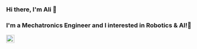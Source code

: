 ### Hi there, I'm Ali 👋

### I'm a Mechatronics Engineer and I interested in Robotics & AI!🤖

[<img align="left" alt="Kucukcollu | YouTube" width="22px" src="https://cdn.jsdelivr.net/npm/simple-icons@v3/icons/youtube.svg" />][youtube]
<br />

[youtube]: https://www.youtube.com/channel/UCw2SQt1uw87D8pS4HRXhnBw
